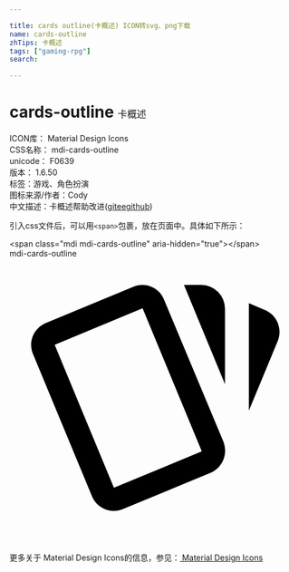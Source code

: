 ```yaml
---

title: cards outline(卡概述) ICON转svg、png下载
name: cards-outline
zhTips: 卡概述
tags: ["gaming-rpg"]
search: 

---
```


# cards-outline  <small style="font-size: 60%;font-weight: 100">卡概述</small>


<div class="detail-page">
<p>
<span>
ICON库：
<span class="badge-secondary badge">Material Design Icons</span> 
</span>
<br/>
<span>
CSS名称：
<span class="badge-secondary badge">mdi-cards-outline</span> 
</span>
<br/>
<span>
unicode：
<span class="badge-secondary badge">F0639</span> 
<copy-btn content='F0639' btn-title=""></copy-btn>
<copy-btn :content='String.fromCodePoint(parseInt("F0639", 16))' btn-title="复制U"></copy-btn>
</span>
<br/>
<span>
版本：
<span class="badge-secondary badge">1.6.50</span> 
</span><br/><span>标签：<span class="badge-light badge"><router-link to="/tags/gaming-rpg.html">游戏、角色扮演</router-link></span></span>
<br/>
<span>图标来源/作者：<span class="badge-light badge">Cody</span></span> 
<br/>
<span class="zh-detail">中文描述：<span class="badge-primary badge">卡概述</span><span class="help-link"><span>帮助改进</span>(<a href="https://gitee.com/liuwave/icon-helper/edit/master/json/material/cards-outline.json" target="_blank" rel="noopener noreferrer">gitee</a><a href="https://github.com/liuwave/icon-helper/edit/master/json/material/cards-outline.json" target="_blank" rel="noopener noreferrer">github</a></span>)</span><br/>
</p>
</div>
<div class="alert alert-dark">
  <i class="mdi mdi-cards-outline mdi-48px"></i>
  <i class="mdi mdi-cards-outline mdi-36px"></i>
  <i class="mdi mdi-cards-outline mdi-24px"></i>
  <i class="mdi mdi-cards-outline mdi-18px"></i>
</div>
<div>
  <p>引入css文件后，可以用<code>&lt;span&gt;</code>包裹，放在页面中。具体如下所示：    
  </p>
  <div class="alert alert-primary" style="font-size: 14px">
    &lt;span class="mdi mdi-cards-outline" aria-hidden="true"&gt;&lt;/span&gt;
    <copy-btn content='<span class="mdi mdi-cards-outline" aria-hidden="true"></span>'></copy-btn>
  </div>
  <div class="alert alert-secondary">
    <i class="mdi mdi-cards-outline"
    style="font-size: 24px"
    aria-hidden="true"></i> mdi-cards-outline
    <copy-btn content="mdi-cards-outline" btn-title="复制图标名称"></copy-btn>
  </div>
</div>
<div id="svg" class="svg-wrap">
<svg xmlns="http://www.w3.org/2000/svg" viewBox="0 0 24 24"><path d="M11.19,2.25C10.93,2.25 10.67,2.31 10.42,2.4L3.06,5.45C2.04,5.87 1.55,7.04 1.97,8.05L6.93,20C7.24,20.77 7.97,21.23 8.74,21.25C9,21.25 9.27,21.22 9.53,21.1L16.9,18.05C17.65,17.74 18.11,17 18.13,16.25C18.14,16 18.09,15.71 18,15.45L13,3.5C12.71,2.73 11.97,2.26 11.19,2.25M14.67,2.25L18.12,10.6V4.25A2,2 0 0,0 16.12,2.25M20.13,3.79V12.82L22.56,6.96C22.97,5.94 22.5,4.78 21.47,4.36M11.19,4.22L16.17,16.24L8.78,19.3L3.8,7.29" /></svg>
</div>
<detail full-name='mdi-cards-outline'></detail>
    
<div><p>更多关于 Material Design Icons的信息，参见：<a target="_blank" href="https://iconhelper.cn/material.html"> Material Design Icons</a>
</p></div>
